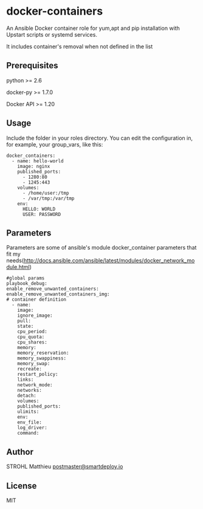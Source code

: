 # docker-containers
An Ansible Docker container role for yum,apt and pip installation with Upstart scripts or systemd services.

It includes container's removal when not defined in the list

## Prerequisites


python >= 2.6

docker-py >= 1.7.0

Docker API >= 1.20


## Usage

Include the folder in your roles directory. You can edit the configuration in, for example, your group_vars, like this:

```
docker_containers:
  - name: hello-world
    image: nginx
    published_ports: 
      - 1280:80
      - 1245:443
    volumes:
      - /home/user:/tmp
      - /var/tmp:/var/tmp
    env:
      HELLO: WORLD
      USER: PASSWORD
```

## Parameters

Parameters are some of ansible's module docker_container parameters that fit my needs(http://docs.ansible.com/ansible/latest/modules/docker_network_module.html)

```
#global params
playbook_debug: 
enable_remove_unwanted_containers:
enable_remove_unwanted_containers_img:  
# container definition 
  - name: 
    image: 
    ignore_image: 
    pull: 
    state: 
    cpu_period: 
    cpu_quota: 
    cpu_shares: 
    memory: 
    memory_reservation: 
    memory_swappiness: 
    memory_swap: 
    recreate: 
    restart_policy: 
    links: 
    network_mode: 
    networks: 
    detach: 
    volumes: 
    published_ports: 
    ulimits: 
    env: 
    env_file: 
    log_driver: 
    command:
```

## Author

STROHL Matthieu <postmaster@smartdeploy.io>

## License

MIT
